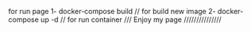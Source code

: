 for run page 
1- docker-compose build  // for build new image
2- docker-compose up -d   // for run container 
/// Enjoy my page ///////////////

